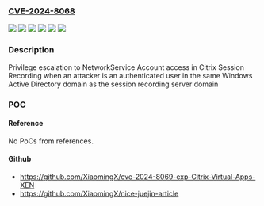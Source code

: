 ### [CVE-2024-8068](https://cve.mitre.org/cgi-bin/cvename.cgi?name=CVE-2024-8068)
![](https://img.shields.io/static/v1?label=Product&message=Citrix%20Session%20Recording&color=blue)
![](https://img.shields.io/static/v1?label=Version&message=1912%20LTSR%20&color=brightgreen)
![](https://img.shields.io/static/v1?label=Version&message=2203%20LTSR%20&color=brightgreen)
![](https://img.shields.io/static/v1?label=Version&message=2402%20LTSR%20&color=brightgreen)
![](https://img.shields.io/static/v1?label=Version&message=2407%20Current%20Release%20&color=brightgreen)
![](https://img.shields.io/static/v1?label=Vulnerability&message=CWE-269%20Improper%20Privilege%20Management&color=brightgreen)

### Description

Privilege escalation to NetworkService Account access in Citrix Session Recording when an attacker is an authenticated user in the same Windows Active Directory domain as the session recording server domain

### POC

#### Reference
No PoCs from references.

#### Github
- https://github.com/XiaomingX/cve-2024-8069-exp-Citrix-Virtual-Apps-XEN
- https://github.com/XiaomingX/nice-juejin-article

